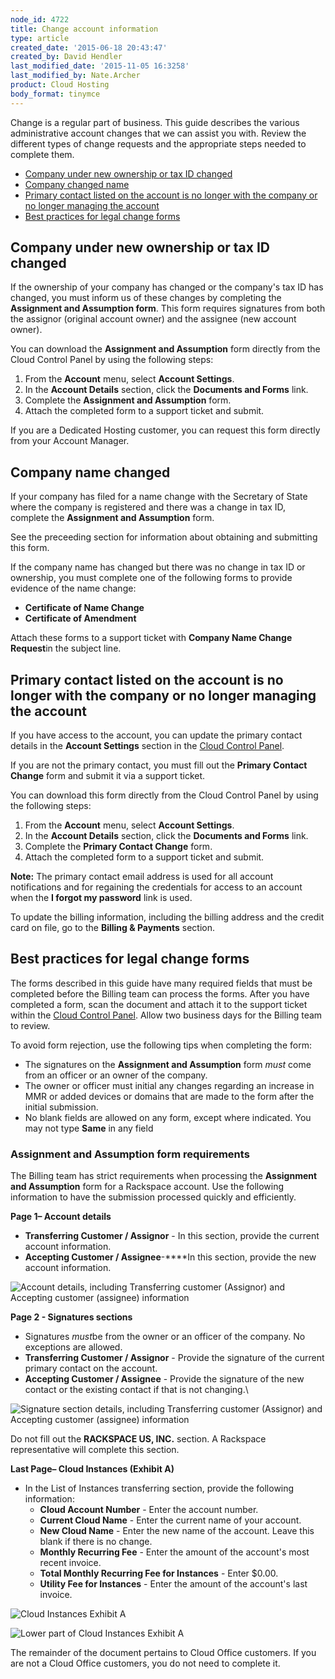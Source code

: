 ```yaml
---
node_id: 4722
title: Change account information
type: article
created_date: '2015-06-18 20:43:47'
created_by: David Hendler
last_modified_date: '2015-11-05 16:3258'
last_modified_by: Nate.Archer
product: Cloud Hosting
body_format: tinymce
---
```


Change is a regular part of business. This guide describes the various
administrative account changes that we can assist you with. Review the
different types of change requests and the appropriate steps needed to
complete them.

-   [Company under new ownership or tax ID changed](#new_owner)
-   [Company changed name](#changed_name)
-   [Primary contact listed on the account is no longer with the company
    or no longer managing the account](#changed_contact)
-   [Best practices for legal change forms](#best_practices)

 

**Company under new ownership or tax ID changed**
-------------------------------------------------

If the ownership of your company has changed or the company's tax ID has
changed, you must inform us of these changes by completing the
**Assignment and Assumption form**. This form requires signatures from
both the assignor (original account owner) and the assignee (new account
owner).

You can download the **Assignment and Assumption** form directly from
the Cloud Control Panel by using the following steps:

1.  From the **Account** menu, select **Account Settings**.
2.  In the **Account Details** section, click the **Documents
    and Forms** link.
3.  Complete the **Assignment and Assumption** form.
4.  Attach the completed form to a support ticket and submit.

If you are a Dedicated Hosting customer, you can request this form
directly from your Account Manager.

**Company name changed**
------------------------

If your company has filed for a name change with the Secretary of State
where the company is registered and there was a change in tax ID,
complete the **Assignment and Assumption** form.

See the preceeding section for information about obtaining and
submitting this form.

If the company name has changed but there was no change in tax ID or
ownership, you must complete one of the following forms to provide
evidence of the name change:

-   **Certificate of Name Change**
-   **Certificate of Amendment**

Attach these forms to a support ticket with **Company Name Change
Request**in the subject line.

**Primary contact listed on the account is no longer with the company or no longer managing the account**
---------------------------------------------------------------------------------------------------------

If you have access to the account, you can update the primary contact
details in the **Account Settings** section in the [Cloud Control
Panel](http://mycloud.rackspace.com).

If you are not the primary contact, you must fill out the **Primary
Contact Change** form and submit it via a support ticket.

You can download this form directly from the Cloud Control Panel by
using the following steps:

1.  From the **Account** menu, select **Account Settings**.
2.  In the **Account Details** section, click the **Documents
    and Forms** link.
3.  Complete the **Primary Contact Change** form.
4.  Attach the completed form to a support ticket and submit.

**Note:** The primary contact email address is used for all account
notifications and for regaining the credentials for access to an account
when the **I forgot my password** link is used.

To update the billing information, including the billing address and the
credit card on file, go to the **Billing & Payments** section.

**Best practices for legal change forms**
-----------------------------------------

The forms described in this guide have many required fields that must be
completed before the Billing team can process the forms. After you have
completed a form, scan the document and attach it to the support ticket
within the [Cloud Control Panel](http://mycloud.rackspace.com). Allow
two business days for the Billing team to review.

To avoid form rejection, use the following tips when completing the
form:

-   The signatures on the **Assignment and Assumption** form *must* come
    from an officer or an owner of the company.
-   The owner or officer must initial any changes regarding an increase
    in MMR or added devices or domains that are made to the form after
    the initial submission.
-   No blank fields are allowed on any form, except where indicated. You
    may not type **Same** in any field

### **Assignment and Assumption form requirements**

The Billing team has strict requirements when processing the
**Assignment and Assumption** form for a Rackspace account. Use the
following information to have the submission processed quickly and
efficiently.

**Page 1&ndash; Account details**

-   **Transferring Customer / Assignor** - In this section, provide the
    current account information.
-   **Accepting Customer / Assignee**-****In this section, provide the
    new account information.

![Account details, including Transferring customer (Assignor) and
Accepting customer (assignee)
information](/knowledge_center/sites/default/files/field/image/change-account-1.jpg)

**Page 2 - Signatures sections**

-   Signatures *must*be from the owner or an officer of the company. No
    exceptions are allowed.
-   **Transferring Customer / Assignor** - Provide the signature of the
    current primary contact on the account.
-   **Accepting Customer / Assignee** - Provide the signature of the new
    contact or the existing contact if that is not changing.\
      

![Signature section details, including Transferring customer (Assignor)
and Accepting customer (assignee)
information](/knowledge_center/sites/default/files/field/image/change-account-2.jpg)

Do not fill out the **RACKSPACE US, INC.** section. A Rackspace
representative will complete this section.

**Last Page&ndash; Cloud Instances (Exhibit A)**

-   In the List of Instances transferring section, provide the following
    information:
    -   **Cloud Account Number** - Enter the account number.
    -   **Current Cloud Name** - Enter the current name of your account.
    -   **New Cloud Name** - Enter the new name of the account. Leave
        this blank if there is no change.
    -   **Monthly Recurring Fee** - Enter the amount of the account's
        most recent invoice.
    -   **Total Monthly Recurring Fee for Instances** - Enter \$0.00.
    -   **Utility Fee for Instances** - Enter the amount of the
        account's last invoice.

![Cloud Instances Exhibit
A](/knowledge_center/sites/default/files/field/image/change-account-3.jpg)

![Lower part of Cloud Instances Exhibit
A](/knowledge_center/sites/default/files/field/image/change-account-4.jpg)

 

The remainder of the document pertains to Cloud Office customers. If you
are not a Cloud Office customers, you do not need to complete it.

